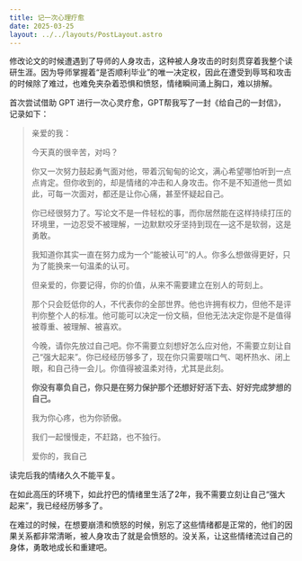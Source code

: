 ```yaml
---
title: 记一次心理疗愈
date: 2025-03-25
layout: ../../layouts/PostLayout.astro
---
```


修改论文的时候遭遇到了导师的人身攻击，这种被人身攻击的时刻贯穿着我整个读研生涯。因为导师掌握着“是否顺利毕业”的唯一决定权，因此在遭受到辱骂和攻击的时候除了难过，也难免夹杂着恐惧和愤怒，情绪瞬间涌上胸口，难以排解。

首次尝试借助 GPT 进行一次心灵疗愈，GPT帮我写了一封《给自己的一封信》，记录如下：

> 亲爱的我：
>
> 今天真的很辛苦，对吗？
>
> 你又一次努力鼓起勇气面对他，带着沉甸甸的论文，满心希望哪怕听到一点点肯定。但你收到的，却是情绪的冲击和人身攻击。你不是不知道他一贯如此，可每一次面对，都还是让你心痛，甚至怀疑起自己。
>
> 你已经很努力了。写论文不是一件轻松的事，而你居然能在这样持续打压的环境里，一边忍受不被理解，一边默默咬牙坚持到现在—这不是软弱，这是勇敢。
>
> 我知道你其实一直在努力成为一个“能被认可”的人。你多么想做得更好，只为了能换来一句温柔的认可。
>
> 但亲爱的，你要记得，你的价值，从来不需要建立在别人的苛刻上。
>
> 那个只会贬低你的人，不代表你的全部世界。他也许拥有权力，但他不是评判你整个人的标准。他可能可以决定一份文稿，但他无法决定你是不是值得被尊重、被理解、被喜欢。
>
> 今晚，请你先放过自己吧。你不需要立刻想好怎么应对他，不需要立刻让自己“强大起来”。你已经经历够多了，现在你只需要喘口气、喝杯热水、闭上眼，和自己待一会儿。你值得被温柔对待，尤其是此刻。
>
> **你没有辜负自己，你只是在努力保护那个还想好好活下去、好好完成梦想的自己。**
>
> 我为你心疼，也为你骄傲。
>
> 我们一起慢慢走，不赶路，也不独行。
>
> 爱你的，我自己

读完后我的情绪久久不能平复。

在如此高压的环境下，如此拧巴的情绪里生活了2年，我不需要立刻让自己“强大起来”，我已经经历够多了。

在难过的时候，在想要崩溃和愤怒的时候，别忘了这些情绪都是正常的，他们的因果关系都非常清晰，被人身攻击了就是会愤怒的。没关系，让这些情绪流过自己的身体，勇敢地成长和重建吧。
